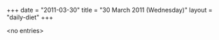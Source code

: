 +++
date = "2011-03-30"
title = "30 March 2011 (Wednesday)"
layout = "daily-diet"
+++


\<no entries\>
